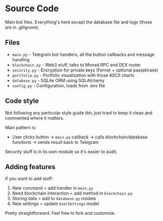 # Source Code

Main bot files. Everything's here except the database file and logs (those are in .gitignore).

## Files

- `main.py` - Telegram bot handlers, all the button callbacks and message handling
- `blockchain.py` - Web3 stuff, talks to Monad RPC and DEX router
- `security.py` - Encryption for private keys (Fernet + optional passphrase)
- `portfolio.py` - Portfolio visualization with those ASCII charts
- `database.py` - SQLite ORM using SQLAlchemy
- `config.py` - Configuration, loads from .env file

## Code style

Not following any particular style guide tbh, just tried to keep it clean and commented where it matters.

Main pattern is:
- User clicks button → `main.py` callback → calls blockchain/database functions → sends result back to Telegram

Security stuff is in its own module so it's easier to audit.

## Adding features

If you want to add stuff:

1. New command = add handler in `main.py`  
2. Need blockchain interaction = add method in `blockchain.py`
3. Storing data = add to `database.py` models
4. New settings = update `UserSettings` model

Pretty straightforward. Feel free to fork and customize.
